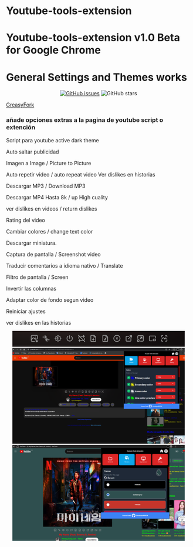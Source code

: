 # Youtube-tools-extension
# Youtube-tools-extension v1.0 Beta for Google Chrome 
# General Settings and Themes works
<p align="center">
   <a href="https://github.com/DeveloperMDCM/Youtube-tools-extension/issues"><img alt="GitHub issues" src="https://img.shields.io/github/issues/DeveloperMDCM/Youtube-tools-extension"></a>
  <img alt="GitHub stars" src="https://img.shields.io/github/stars/DeveloperMDCM/Youtube-tools-extension">
<p align="center">

[GreasyFork](https://greasyfork.org/es/scripts/460680-youtube-tools-all-in-one-local-download-mp3-mp4-higt-quality-return-dislikes-and-more])

### añade opciones extras a la pagina de youtube script o extención
Script para youtube active dark theme

Auto saltar publicidad

Imagen a Image / Picture to Picture

Auto repetir video / auto repeat video
Ver dislikes en historias

Descargar MP3 / Download MP3

Descargar MP4 Hasta 8k / up High cuality

ver dislikes en videos / return dislikes

Rating del video

Cambiar colores / change text color

Descargar miniatura. 

Captura de pantalla / Screenshot video

Traducir comentarios a idioma nativo / Translate 

Filtro de pantalla / Screen 

Invertir las columnas

Adaptar color de fondo segun video

Reiniciar ajustes

ver dislikes en las historias


<div align="center">
<img src="/images/ex2.png" width="470">
<img src="/images/ex1.png" width="470">
<img src="/images/ex3.png" width="470">

</div>